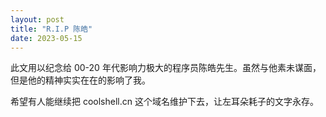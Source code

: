 ```yaml
---
layout: post
title: "R.I.P 陈皓"
date: 2023-05-15
---
```


此文用以纪念给 00-20 年代影响力极大的程序员陈皓先生。虽然与他素未谋面，但是他的精神实实在在的影响了我。

希望有人能继续把 coolshell.cn 这个域名维护下去，让左耳朵耗子的文字永存。
